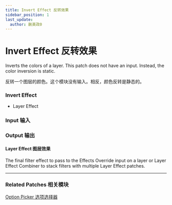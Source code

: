 ```yaml
---
title: Invert Effect 反转效果
sidebar_position: 1
last_update:
  author: 蒯美政0
---
```


# Invert Effect 反转效果

Inverts the colors of a layer. This patch does not have an input. Instead, the color inversion is static.

反转一个图层的颜色。这个模块没有输入。相反，颜色反转是静态的。

<div className="patch-container">
    <div className="patch processor">
        <h3>Invert Effect</h3>
        <ul className="inputs">
        </ul>
        <ul className="outputs">
            <li>Layer Effect </li>
        </ul>
    </div>
</div>

<div className="port-descriptions">
<div className="inputs">

### Input 输入


</div>
<div className="outputs">

### Output 输出

#### Layer Effect 图层效果

The final filter effect to pass to the Effects Override input on a layer or Layer Effect Combiner to stack filters with multiple Layer Effect patches.


</div>
</div>

------

### Related Patches 相关模块

[Option Picker 选项选择器](./../Utility/Option%20Picker.md)
